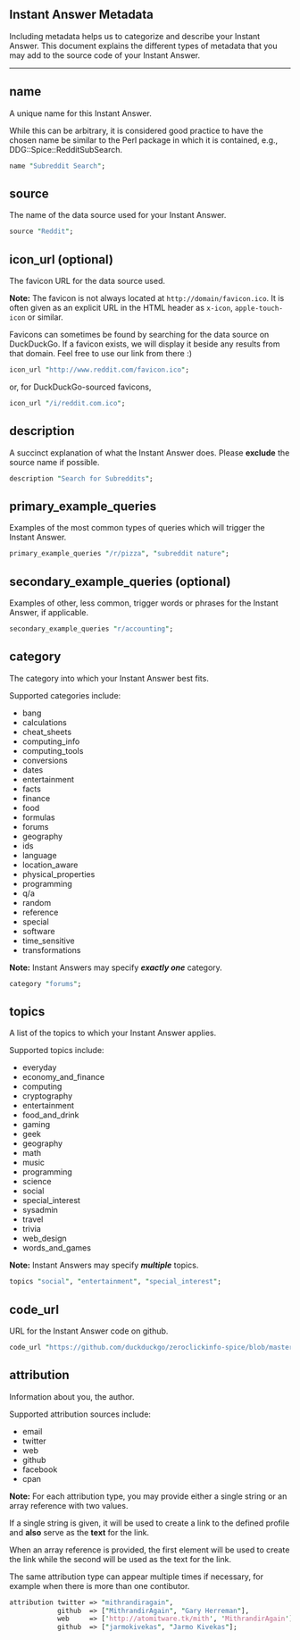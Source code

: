 ## Instant Answer Metadata

Including metadata helps us to categorize and describe your Instant Answer. This document explains the different types of metadata that you may add to the source code of your Instant Answer.

------

## name

A unique name for this Instant Answer.

While this can be arbitrary, it is considered good practice to have the chosen name be similar to the Perl package in which it is contained, e.g., DDG::Spice::RedditSubSearch.

```perl
name "Subreddit Search";
```

## source

The name of the data source used for your Instant Answer.

```perl
source "Reddit";
```

## icon_url (optional)

The favicon URL for the data source used.

**Note:** The favicon is not always located at `http://domain/favicon.ico`. It is often given as an explicit URL in the HTML header as `x-icon`, `apple-touch-icon` or similar.

Favicons can sometimes be found by searching for the data source on DuckDuckGo. If a favicon exists, we will display it beside any results from that domain. Feel free to use our link from there :)

```perl
icon_url "http://www.reddit.com/favicon.ico";
```

or, for DuckDuckGo-sourced favicons,

```perl
icon_url "/i/reddit.com.ico";
```

## description

A succinct explanation of what the Instant Answer does. Please **exclude** the source name if possible.

```perl
description "Search for Subreddits";
```

## primary_example_queries

Examples of the most common types of queries which will trigger the Instant Answer.

```perl
primary_example_queries "/r/pizza", "subreddit nature";
```

## secondary_example_queries (optional)

Examples of other, less common, trigger words or phrases for the Instant Answer, if applicable.

```perl
secondary_example_queries "r/accounting";
```

## category

The category into which your Instant Answer best fits.

<!-- /summary -->

Supported categories include:

- bang
- calculations
- cheat_sheets
- computing_info
- computing_tools
- conversions
- dates
- entertainment
- facts
- finance
- food
- formulas
- forums
- geography
- ids
- language
- location_aware
- physical_properties
- programming
- q/a
- random
- reference
- special
- software
- time_sensitive
- transformations

**Note:** Instant Answers may specify ***exactly one*** category.

```perl
category "forums";
```

## topics

A list of the topics to which your Instant Answer applies.

<!-- /summary -->

Supported topics include:

- everyday
- economy\_and\_finance
- computing
- cryptography
- entertainment
- food_and_drink
- gaming
- geek
- geography
- math
- music
- programming
- science
- social
- special_interest
- sysadmin
- travel
- trivia
- web_design
- words\_and\_games

**Note:** Instant Answers may specify ***multiple*** topics.

```perl
topics "social", "entertainment", "special_interest";
```

## code_url

URL for the Instant Answer code on github.

```perl
code_url "https://github.com/duckduckgo/zeroclickinfo-spice/blob/master/lib/DDG/Spice/RedditSubSearch.pm";
```

## attribution

Information about you, the author.

<!-- /summary -->

Supported attribution sources include:

- email
- twitter
- web
- github
- facebook
- cpan

**Note:** For each attribution type, you may provide either a single string or an array reference with two values.

If a single string is given, it will be used to create a link to the defined profile and **also** serve as the **text** for the link.

When an array reference is provided, the first element will be used to create the link while the second will be used as the text for the link.

The same attribution type can appear multiple times if necessary, for example when there is more than one contibutor.

```perl
attribution twitter => "mithrandiragain",
            github  => ["MithrandirAgain", "Gary Herreman"],
            web     => ['http://atomitware.tk/mith', 'MithrandirAgain'],
            github  => ["jarmokivekas", "Jarmo Kivekas"];
```
